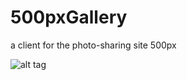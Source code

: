 # 500pxGallery
a client for the photo-sharing site 500px

![alt tag](http://i069.radikal.ru/1607/df/7e5d23fa3bdc.png "Screenshot")
